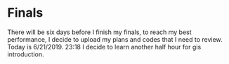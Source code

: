 # Finals
There will be six days before I  finish my finals, to reach my best performance, I decide to upload my plans and codes that I need to review.
Today is 6/21/2019.
23:18  I decide to learn another half hour for gis introduction.
